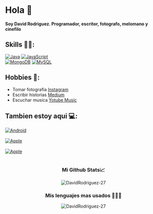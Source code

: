 # Hola 👋
**Soy David Rodriguez. Programador, escritor, fotografo, melomano y cinefilo**

## Skills 👨‍💼:


[![Java](https://img.shields.io/badge/Java-007396?style=for-the-badge&logo=java&logoColor=white&labelColor=101010)]()
[![JavaScript](https://img.shields.io/badge/JavaScript-F7DF1E?style=for-the-badge&logo=javascript&logoColor=white&labelColor=101010)]()
</br>
[![MongoDB](https://img.shields.io/badge/MongoDB-47A248?style=for-the-badge&logo=mongodb&logoColor=white&labelColor=101010)]()
[![MySQL](https://img.shields.io/badge/MySQL-4479A1?style=for-the-badge&logo=mysql&logoColor=white&labelColor=101010)]()





## Hobbies 👾:

* Tomar fotografia [Instagram](https://www.instagram.com/davidrodri_gz/)
* Escribir historias [Medium](https://davidrodrig.medium.com/)
* Escuchar musica [Yotube Music](https://music.youtube.com/channel/UCkUXajOmIpFz8_CmzPFBrjA)


## Tambien estoy aqui 💻:
[![Android](https://img.shields.io/badge/sololearn-David_Rodiguez-1DA1F2?style=for-the-badge&logo=white&labelColor=5d698f)](https://www.sololearn.com/profile/21082571)</br></br>
[![Apple](https://img.shields.io/badge/replit-David_Rodiguez-1DA1F2?style=for-the-badge&logo=white&labelColor=675587)](https://www.replit.com/@DavidRodrigue53)  </br></br>
[![Apple](https://img.shields.io/badge/Stackoverflow-David_Rodiguez-1DA1F2?style=for-the-badge&logo=white&labelColor=452732)](https://stackoverflow.com/users/15654108/david-rodriguez)</br></br>



<h3 align="center">Mi Github Stats📈</h3>

<p align="center"> <img src="https://github-readme-stats.vercel.app/api?username=DavidRodriguez-27&show_icons=true&theme=tokyonight" alt="DavidRodriguez-27" /> </p>


<h3 align="center">Mis lenguajes mas usados 👨🏻‍💻</h3>
<p align="center"> <img src="https://github-readme-stats.vercel.app/api/top-langs/?username=DavidRodriguez-27&theme=tokyonight" alt="DavidRodriguez-27" /> </p>



